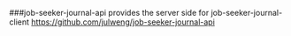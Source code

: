 ###job-seeker-journal-api provides the server side for job-seeker-journal-client <https://github.com/julweng/job-seeker-journal-api> 

